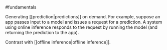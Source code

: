 #fundamentals

Generating [[prediction|predictions]] on demand. For example,
suppose an app passes input to a model and issues a request for a
prediction.
A system using online inference responds to the request by running
the model (and returning the prediction to the app).

Contrast with [[offline inference|offline inference]].

